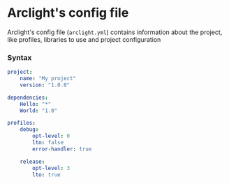 # Arclight's config file

Arclight's config file (`arclight.yml`) contains information about the project, like profiles, libraries to use and project configuration

### Syntax

```yaml
project:
    name: "My project"
    version: "1.0.0"

dependencies:
    Hello: "*"
    World: "1.0"

profiles:
    debug:
        opt-level: 0
        lto: false
        error-handler: true

    release:
        opt-level: 3
        lto: true
```

